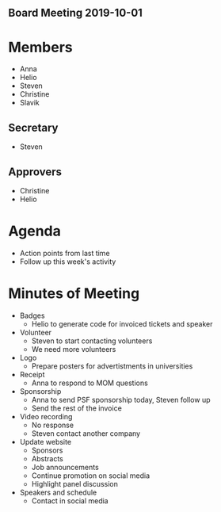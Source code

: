 Board Meeting 2019-10-01
------------------------

# Members
* Anna
* Helio
* Steven
* Christine
* Slavik

## Secretary
* Steven

## Approvers
* Christine
* Helio

# Agenda
* Action points from last time
* Follow up this week's activity

# Minutes of Meeting
* Badges
  * Helio to generate code for invoiced tickets and speaker
* Volunteer
  * Steven to start contacting volunteers
  * We need more volunteers
* Logo
  * Prepare posters for advertistments in universities
* Receipt
  * Anna to respond to MOM questions
* Sponsorship
  * Anna to send PSF sponsorship today, Steven follow up
  * Send the rest of the invoice
* Video recording
  * No response
  * Steven contact another company
* Update website
  * Sponsors
  * Abstracts
  * Job announcements
  * Continue promotion on social media
  * Highlight panel discussion
* Speakers and schedule
  * Contact in social media
